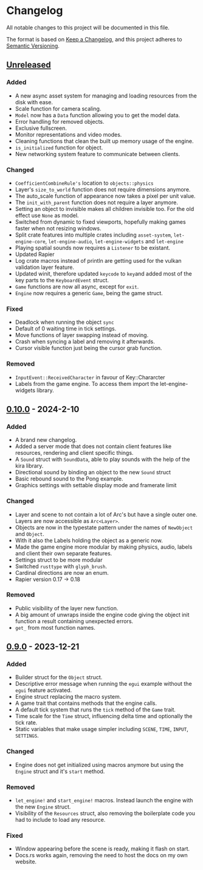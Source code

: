 # Changelog

All notable changes to this project will be documented in this file.

The format is based on [Keep a Changelog](https://keepachangelog.com/en/1.1.0/),
and this project adheres to [Semantic Versioning](https://semver.org/spec/v2.0.0.html).

## [Unreleased]

### Added

- A new async asset system for managing and loading resources from the disk with ease.
- Scale function for camera scaling.
- `Model` now has a `Data` function allowing you to get the model data.
- Error handling for removed objects.
- Exclusive fullscreen.
- Monitor representations and video modes.
- Cleaning functions that clean the built up memory usage of the engine.
- `is_initialized` function for object.
- New networking system feature to communicate between clients.

### Changed

- `CoefficientCombineRule's` location to `objects::physics`
- Layer's `size_to_world` function does not require dimensions anymore.
- The auto_scale function of appearance now takes a pixel per unit value.
- The `init_with_parent` function does not require a layer anymore.
- Setting an object to invisible makes all children invisible too. For the old effect use `None` as model.
- Switched from dynamic to fixed viewports, hopefully making games faster when not resizing windows.
- Split crate features into multiple crates including `asset-system`, `let-engine-core`, `let-engine-audio`, `let-engine-widgets` and `let-engine`
- Playing spatial sounds now requires a `Listener` to be existant.
- Updated Rapier
- Log crate macros instead of println are getting used for the vulkan validation layer feature.
- Updated winit, therefore updated `keycode` to `key`and added most of the key parts to the `KeyboardEvent` struct.
- `Game` functions are now all async, except for `exit`.
- `Engine` now requires a generic `Game`, being the game struct.

### Fixed

- Deadlock when running the object `sync`
- Default of 0 waiting time in tick settings.
- Move functions of layer swapping instead of moving.
- Crash when syncing a label and removing it afterwards.
- Cursor visible function just being the cursor grab function.

### Removed

- `InputEvent::ReceivedCharacter` in favour of Key::Chararcter
- Labels from the game engine. To access them import the let-engine-widgets library.

## [0.10.0] - 2024-2-10

### Added

- A brand new changelog.
- Added a server mode that does not contain client features like resources, rendering and client specific things.
- A `Sound` struct with `SoundData`, able to play sounds with the help of the kira library.
- Directional sound by binding an object to the new `Sound` struct
- Basic rebound sound to the Pong example.
- Graphics settings with settable display mode and framerate limit

### Changed

- Layer and scene to not contain a lot of Arc's but have a single outer one. Layers are now accessible as `Arc<Layer>`.
- Objects are now in the typestate pattern under the names of `NewObject` and `Object`.
- With it also the Labels holding the object as a generic now.
- Made the game engine more modular by making physics, audio, labels and client their own separate features.
- Settings struct to be more modular
- Switched `rusttype` with `glyph_brush`.
- Cardinal directions are now an enum.
- Rapier version 0.17 -> 0.18

### Removed

- Public visibility of the layer new function.
- A big amount of unwraps inside the engine code giving the object init function a result containing unexpected errors.
- `get_` from most function names.

## [0.9.0] - 2023-12-21

### Added

- Builder struct for the `Object` struct.
- Descriptive error message when running the `egui` example without the `egui` feature activated.
- Engine struct replacing the macro system.
- A game trait that contains methods that the engine calls.
- A default tick system that runs the `tick` method of the `Game` trait.
- Time scale for the `Time` struct, influencing delta time and optionally the tick rate.
- Static variables that make usage simpler including `SCENE`, `TIME`, `INPUT`, `SETTINGS`.

### Changed

- Engine does not get initialized using macros anymore but using the `Engine` struct and it's `start` method.

### Removed

- `let_engine!` and `start_engine!` macros. Instead launch the engine with the new `Engine` struct.
- Visibility of the `Resources` struct, also removing the boilerplate code you had to include to load any resource.

### Fixed

- Window appearing before the scene is ready, making it flash on start.
- Docs.rs works again, removing the need to host the docs on my own website.

[unreleased]: https://github.com/Letronix624/let-engine/compare/0.10.0...main
[0.10.0]: https://github.com/Letronix624/let-engine/compare/0.9.0...0.10.0
[0.9.0]: https://github.com/Letronix624/let-engine/releases/tag/0.9.0
